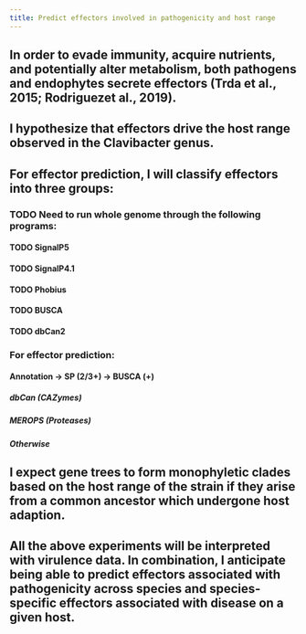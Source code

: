 ```yaml
---
title: Predict effectors involved in pathogenicity and host range
---
```


## In order to evade immunity, acquire nutrients, and potentially alter metabolism, both pathogens and endophytes secrete effectors (Trda et al., 2015; Rodriguezet al., 2019). 

## I hypothesize that effectors drive the host range observed in the Clavibacter genus.

## For effector prediction, I will classify effectors into three groups: 
### TODO Need to run whole genome through the following programs:
#### TODO SignalP5

#### TODO SignalP4.1

#### TODO Phobius

#### TODO BUSCA

#### TODO dbCan2 

### 

### For effector prediction:
#### Annotation -> SP (2/3+) -> BUSCA (+)
##### dbCan (CAZymes)

##### MEROPS (Proteases)

##### Otherwise 

## I expect gene trees to form monophyletic clades based on the host range of the strain if they  arise from a common ancestor which undergone host adaption. 

## All the above experiments will be interpreted with virulence data. In combination, I anticipate being able to predict effectors associated with pathogenicity across species and species-specific effectors associated with disease on a given host.
